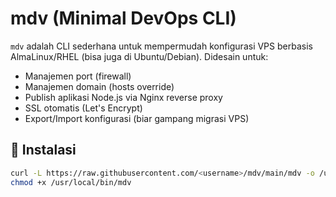 # mdv (Minimal DevOps CLI)

`mdv` adalah CLI sederhana untuk mempermudah konfigurasi VPS berbasis AlmaLinux/RHEL (bisa juga di Ubuntu/Debian).
Didesain untuk:
- Manajemen port (firewall)
- Manajemen domain (hosts override)
- Publish aplikasi Node.js via Nginx reverse proxy
- SSL otomatis (Let's Encrypt)
- Export/Import konfigurasi (biar gampang migrasi VPS)

## 🚀 Instalasi

```bash
curl -L https://raw.githubusercontent.com/<username>/mdv/main/mdv -o /usr/local/bin/mdv
chmod +x /usr/local/bin/mdv
